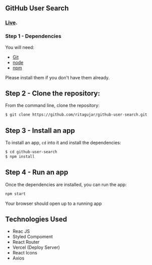 ## GitHub User Search

### [Live](https://github-user-search-mocha.vercel.app/).

### Step 1 - Dependencies

You will need:

- [Git](http://git-scm.com/downloads)
- [node](https://nodejs.org/)
- [npm](https://docs.npmjs.com/cli/v8/commands/npm-install)

Please install them if you don't have them already.

## Step 2 - Clone the repository:

From the command line, clone the repository:

```sh
$ git clone https://github.com/ritagujar/github-user-search.git
```

## Step 3 - Install an app

To install an app, `cd` into it and install the dependencies:

```sh
$ cd github-user-search
$ npm install
```

## Step 4 - Run an app

Once the dependencies are installed, you can run the app:

```sh
npm start
```

Your browser should open up to a running app

## Technologies Used

- Reac JS
- Styled Compoment
- React Router
- Vercel (Deploy Server)
- React Icons
- Axios
